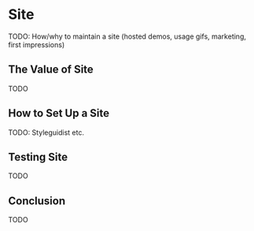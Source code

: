 # Site

TODO: How/why to maintain a site (hosted demos, usage gifs, marketing, first impressions)

## The Value of Site

TODO

## How to Set Up a Site

TODO: Styleguidist etc.

## Testing Site

TODO

## Conclusion

TODO
